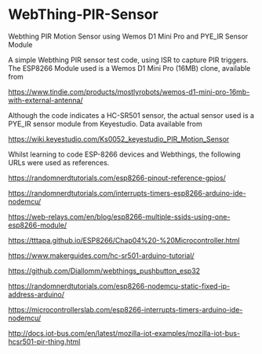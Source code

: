 # WebThing-PIR-Sensor
Webthing PIR Motion Sensor using Wemos D1 Mini Pro and PYE_IR Sensor Module

A simple Webthing PIR sensor test code, using ISR to capture PIR triggers.
The ESP8266 Module used is a Wemos D1 Mini Pro (16MB) clone, available from

https://www.tindie.com/products/mostlyrobots/wemos-d1-mini-pro-16mb-with-external-antenna/

Although the code indicates a HC-SR501 sensor, the actual sensor used
is a PYE_IR sensor module from Keyestudio.
Data available from

https://wiki.keyestudio.com/Ks0052_keyestudio_PIR_Motion_Sensor

Whilst learning to code ESP-8266 devices and Webthings, the following URLs were
used as references.

https://randomnerdtutorials.com/esp8266-pinout-reference-gpios/

https://randomnerdtutorials.com/interrupts-timers-esp8266-arduino-ide-nodemcu/

https://web-relays.com/en/blog/esp8266-multiple-ssids-using-one-esp8266-module/

https://tttapa.github.io/ESP8266/Chap04%20-%20Microcontroller.html

https://www.makerguides.com/hc-sr501-arduino-tutorial/

https://github.com/Diallomm/webthings_pushbutton_esp32

https://randomnerdtutorials.com/esp8266-nodemcu-static-fixed-ip-address-arduino/

https://microcontrollerslab.com/esp8266-interrupts-timers-arduino-ide-nodemcu/

http://docs.iot-bus.com/en/latest/mozilla-iot-examples/mozilla-iot-bus-hcsr501-pir-thing.html
